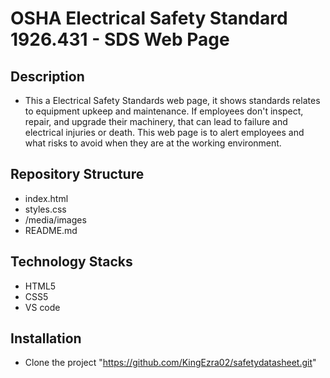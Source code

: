 # OSHA Electrical Safety Standard 1926.431 - SDS Web Page
## Description 
  - This a Electrical Safety Standards web page, it shows standards relates to equipment upkeep and maintenance. If employees don't inspect, repair, and upgrade their machinery, that can lead to failure and electrical injuries or death. This web page is to alert employees and what risks to avoid when they are at the working environment.

## Repository Structure 
  - index.html
  - styles.css
  - /media/images
  - README.md

## Technology Stacks
  - HTML5
  - CSS5
  - VS code

## Installation
  - Clone the project "https://github.com/KingEzra02/safetydatasheet.git"


